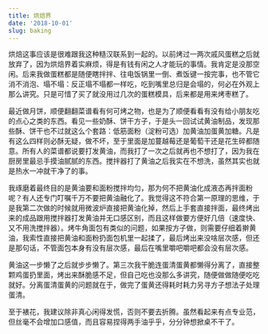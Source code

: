 ```yaml
---
title: 烘焙界
date: '2018-10-01'
slug: baking
---
```


烘焙这事应该是很难跟我这种糙汉联系到一起的。以前烤过一两次戚风蛋糕之后就放弃了，因为烘焙界着实麻烦，得是有钱有闲之人才能玩的事情。我肯定是没那空闲。后来我做蛋糕都是随便瞎拌拌、往电饭锅里一倒、煮饭键一按完事，也不管它消不消泡、塌不塌：反正塌不塌都一样吃，吃到嘴里总归是会塌的，何必在外观上那么讲究。只是可惜了买了就没用过几次的蛋糕模具，后来都是用来烤枣糕了。

最近做月饼，顺便翻翻菜谱看有何可烤之物，也是为了顺便看看有没有给小朋友吃的点心之类的东西。看见一些奶酥、饼干方子，于是头一回试试黄油制品，发现那些酥、饼干也不过就这么个套路：低筋面粉（淀粉可选）加黄油加蛋黄加糖。凡是有这么四样则必酥无疑，做不坏，至于里面是加蔓越莓还是葡萄干还是花生碎都随意。所有人的菜谱都说要打发黄油，而我打了一次之后就再也不想打了，因为我在厨房里最忌手摸油腻腻的东西。搅拌器打了黄油之后我实在不想洗，虽然其实也就是热水一冲就干净了的事。

我琢磨着最终目的是黄油要和面粉搅拌均匀，那为何不把黄油化成液态再拌面粉呢？有人还专门叮嘱千万不要把黄油融化了。我觉得这不符合第一原理的思维，于是我第二次做的时候就用微波炉直接把黄油化掉，然后上手套直接拌面，最终烤出来的成品跟用搅拌器打发黄油并无口感区别，而且这样做要方便好几倍（速度快、又不用洗搅拌器）。烤牛角面包有类似的问题，如果按方子做，则需要仔细着擀黄油，我索性直接把黄油和面粉扔面包机里一起揉了，最后烤出来没啥层次感，但还是那句话，不管面包本身有没有层次感，最后在嘴里嚼吧嚼吧都会没有层次感。

黄油这一步懒了之后就步步懒了。第三次我干脆连蛋清蛋黄都懒得分离了，直接整颗鸡蛋扔里面，烤出来酥脆感不足，但自己吃也没那么多讲究，随便做做随便吃吃就好。分离蛋清蛋黄的问题就在于，做完了蛋黄还得耗时耗力另寻方子想法子处理蛋清。

至于裱花，我建议除非真心闲得发慌，否则不要去折腾。虽然看起来有点专业范，但丝毫不会增加口感值，而且容易捏得两手油乎乎，分分钟想掀桌不干了。

